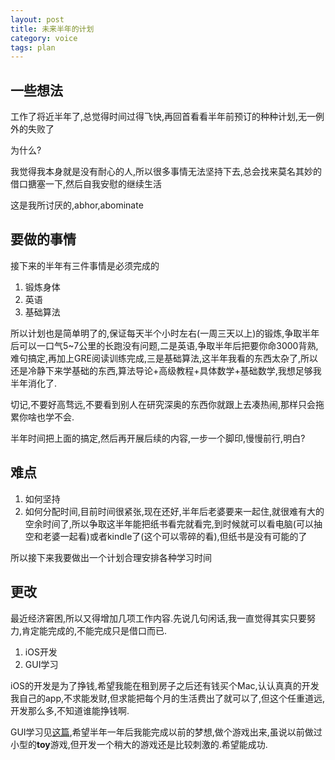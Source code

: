 ```yaml
---
layout: post
title: 未来半年的计划
category: voice
tags: plan
---
```


## 一些想法

工作了将近半年了,总觉得时间过得飞快,再回首看看半年前预订的种种计划,无一例外的失败了

为什么?

我觉得我本身就是没有耐心的人,所以很多事情无法坚持下去,总会找来莫名其妙的借口搪塞一下,然后自我安慰的继续生活

这是我所讨厌的,abhor,abominate

## 要做的事情

接下来的半年有三件事情是必须完成的

1. 锻炼身体
2. 英语
3. 基础算法

所以计划也是简单明了的,保证每天半个小时左右(一周三天以上)的锻炼,争取半年后可以一口气5~7公里的长跑没有问题,二是英语,争取半年后把要你命3000背熟,难句搞定,再加上GRE阅读训练完成,三是基础算法,这半年我看的东西太杂了,所以还是冷静下来学基础的东西,算法导论+高级教程+具体数学+基础数学,我想足够我半年消化了.

切记,不要好高骛远,不要看到别人在研究深奥的东西你就跟上去凑热闹,那样只会拖累你啥也学不会.

半年时间把上面的搞定,然后再开展后续的内容,一步一个脚印,慢慢前行,明白?

## 难点

1. 如何坚持
2. 如何分配时间,目前时间很紧张,现在还好,半年后老婆要来一起住,就很难有大的空余时间了,所以争取这半年能把纸书看完就看完,到时候就可以看电脑(可以抽空和老婆一起看)或者kindle了(这个可以零碎的看),但纸书是没有可能的了

所以接下来我要做出一个计划合理安排各种学习时间

## 更改

最近经济窘困,所以又得增加几项工作内容.先说几句闲话,我一直觉得其实只要努力,肯定能完成的,不能完成只是借口而已.

1. iOS开发
2. GUI学习

iOS的开发是为了挣钱,希望我能在租到房子之后还有钱买个Mac,认认真真的开发我自己的app,不求能发财,但求能把每个月的生活费出了就可以了,但这个任重道远,开发那么多,不知道谁能挣钱啊.

GUI学习见[这篇][gui],希望半年一年后我能完成以前的梦想,做个游戏出来,虽说以前做过小型的**toy**游戏,但开发一个稍大的游戏还是比较刺激的.希望能成功.

[gui]: /gui_choice
